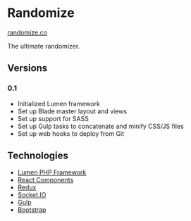 # Randomize

[randomize.co](https://randomize.co)

The ultimate randomizer. 

## Versions

### 0.1

- Initialized Lumen framework
- Set up Blade master layout and views
- Set up support for SASS 
- Set up Gulp tasks to concatenate and minify CSS/JS files
- Set up web hooks to deploy from Git

## Technologies 

* [Lumen PHP Framework](https://lumen.laravel.com/)
* [React Components](https://facebook.github.io/react/)
* [Redux](http://redux.js.org/)
* [Socket.IO](http://socket.io/)
* [Gulp](http://gulpjs.com/)
* [Bootstrap](http://getbootstrap.com/)

